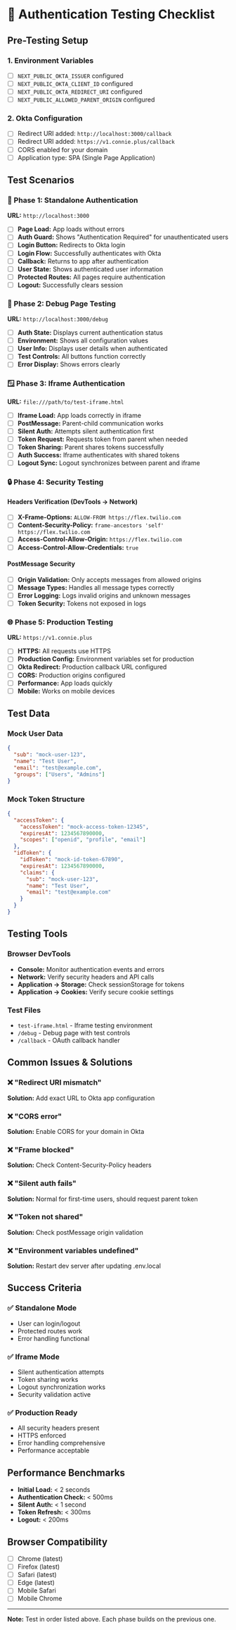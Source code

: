 # 🧪 Authentication Testing Checklist

## Pre-Testing Setup

### 1. Environment Variables
- [ ] `NEXT_PUBLIC_OKTA_ISSUER` configured
- [ ] `NEXT_PUBLIC_OKTA_CLIENT_ID` configured  
- [ ] `NEXT_PUBLIC_OKTA_REDIRECT_URI` configured
- [ ] `NEXT_PUBLIC_ALLOWED_PARENT_ORIGIN` configured

### 2. Okta Configuration
- [ ] Redirect URI added: `http://localhost:3000/callback`
- [ ] Redirect URI added: `https://v1.connie.plus/callback`
- [ ] CORS enabled for your domain
- [ ] Application type: SPA (Single Page Application)

## Test Scenarios

### 🔧 Phase 1: Standalone Authentication
**URL:** `http://localhost:3000`

- [ ] **Page Load:** App loads without errors
- [ ] **Auth Guard:** Shows "Authentication Required" for unauthenticated users
- [ ] **Login Button:** Redirects to Okta login
- [ ] **Login Flow:** Successfully authenticates with Okta
- [ ] **Callback:** Returns to app after authentication
- [ ] **User State:** Shows authenticated user information
- [ ] **Protected Routes:** All pages require authentication
- [ ] **Logout:** Successfully clears session

### 🐛 Phase 2: Debug Page Testing
**URL:** `http://localhost:3000/debug`

- [ ] **Auth State:** Displays current authentication status
- [ ] **Environment:** Shows all configuration values
- [ ] **User Info:** Displays user details when authenticated
- [ ] **Test Controls:** All buttons function correctly
- [ ] **Error Display:** Shows errors clearly

### 🪟 Phase 3: Iframe Authentication
**URL:** `file:///path/to/test-iframe.html`

- [ ] **Iframe Load:** App loads correctly in iframe
- [ ] **PostMessage:** Parent-child communication works
- [ ] **Silent Auth:** Attempts silent authentication first
- [ ] **Token Request:** Requests token from parent when needed
- [ ] **Token Sharing:** Parent shares tokens successfully
- [ ] **Auth Success:** Iframe authenticates with shared tokens
- [ ] **Logout Sync:** Logout synchronizes between parent and iframe

### 🔒 Phase 4: Security Testing

#### Headers Verification (DevTools → Network)
- [ ] **X-Frame-Options:** `ALLOW-FROM https://flex.twilio.com`
- [ ] **Content-Security-Policy:** `frame-ancestors 'self' https://flex.twilio.com`
- [ ] **Access-Control-Allow-Origin:** `https://flex.twilio.com`
- [ ] **Access-Control-Allow-Credentials:** `true`

#### PostMessage Security
- [ ] **Origin Validation:** Only accepts messages from allowed origins
- [ ] **Message Types:** Handles all message types correctly
- [ ] **Error Logging:** Logs invalid origins and unknown messages
- [ ] **Token Security:** Tokens not exposed in logs

### 🌐 Phase 5: Production Testing
**URL:** `https://v1.connie.plus`

- [ ] **HTTPS:** All requests use HTTPS
- [ ] **Production Config:** Environment variables set for production
- [ ] **Okta Redirect:** Production callback URL configured
- [ ] **CORS:** Production origins configured
- [ ] **Performance:** App loads quickly
- [ ] **Mobile:** Works on mobile devices

## Test Data

### Mock User Data
```json
{
  "sub": "mock-user-123",
  "name": "Test User",
  "email": "test@example.com",
  "groups": ["Users", "Admins"]
}
```

### Mock Token Structure
```json
{
  "accessToken": {
    "accessToken": "mock-access-token-12345",
    "expiresAt": 1234567890000,
    "scopes": ["openid", "profile", "email"]
  },
  "idToken": {
    "idToken": "mock-id-token-67890",
    "expiresAt": 1234567890000,
    "claims": {
      "sub": "mock-user-123",
      "name": "Test User", 
      "email": "test@example.com"
    }
  }
}
```

## Testing Tools

### Browser DevTools
- **Console:** Monitor authentication events and errors
- **Network:** Verify security headers and API calls
- **Application → Storage:** Check sessionStorage for tokens
- **Application → Cookies:** Verify secure cookie settings

### Test Files
- `test-iframe.html` - Iframe testing environment
- `/debug` - Debug page with test controls
- `/callback` - OAuth callback handler

## Common Issues & Solutions

### ❌ "Redirect URI mismatch"
**Solution:** Add exact URL to Okta app configuration

### ❌ "CORS error" 
**Solution:** Enable CORS for your domain in Okta

### ❌ "Frame blocked"
**Solution:** Check Content-Security-Policy headers

### ❌ "Silent auth fails"
**Solution:** Normal for first-time users, should request parent token

### ❌ "Token not shared"
**Solution:** Check postMessage origin validation

### ❌ "Environment variables undefined"
**Solution:** Restart dev server after updating .env.local

## Success Criteria

### ✅ Standalone Mode
- User can login/logout
- Protected routes work
- Error handling functional

### ✅ Iframe Mode  
- Silent authentication attempts
- Token sharing works
- Logout synchronization works
- Security validation active

### ✅ Production Ready
- All security headers present
- HTTPS enforced
- Error handling comprehensive
- Performance acceptable

## Performance Benchmarks

- **Initial Load:** < 2 seconds
- **Authentication Check:** < 500ms
- **Silent Auth:** < 1 second
- **Token Refresh:** < 300ms
- **Logout:** < 200ms

## Browser Compatibility

- [ ] Chrome (latest)
- [ ] Firefox (latest) 
- [ ] Safari (latest)
- [ ] Edge (latest)
- [ ] Mobile Safari
- [ ] Mobile Chrome

---

**Note:** Test in order listed above. Each phase builds on the previous one.